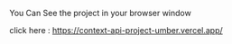 You Can See the project in your browser window 

click here : https://context-api-project-umber.vercel.app/
